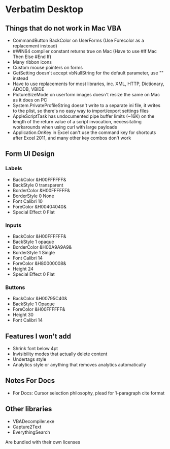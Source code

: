# Verbatim Desktop

## Things that do not work in Mac VBA
* CommandButton BackColor on UserForms (Use Forecolor as a replacement instead)
* #WIN64 compiler constant returns true on Mac (Have to use #If Mac Then <do nothing> Else <do PC only> #End If)
* Many ribbon icons
* Custom mouse pointers on forms
* GetSetting doesn't accept vbNullString for the default parameter, use "" instead
* Have to use replacements for most libraries, inc. XML, HTTP, Dictionary, ADODB, VBIDE
* PictureSizeMode on userform images doesn't resize the same on Mac as it does on PC
* System.PrivateProfileString doesn't write to a separate ini file, it writes to the plist, so there's no easy way to import/export settings files
* AppleScriptTask has undocumented pipe buffer limits (~16K) on the length of the return value of a script invocation, necessitating workarounds when using curl with large payloads
* Application.OnKey in Excel can't use the command key for shortcuts after Excel 2011, and many other key combos don't work

## Form UI Design

### Labels
* BackColor &H00FFFFFF&
* BackStyle 0 transparent
* BorderColor &H00FFFFFF&
* BorderStyle 0 None
* Font Calibri 10
* ForeColor &H00404040&
* Special Effect 0 Flat

### Inputs
* BackColor &H00FFFFFF&
* BackStyle 1 opaque
* BorderColor &H00A9A9A9&
* BorderStyle 1 Single
* Font Calibri 14
* ForeColor &H80000008&
* Height 24
* Special Effect 0 Flat

### Buttons
* BackColor &H00795C40&
* BackStyle 1 Opaque
* ForeColor &H00FFFFFF&
* Height 30
* Font Calibri 14

## Features I won't add
* Shrink font below 4pt
* Invisibility modes that actually delete content
* Undertags style
* Analytics style or anything that removes analytics automatically

## Notes For Docs
* For Docs: Cursor selection philosophy, plead for 1-paragraph cite format

## Other libraries
* VBADecompiler.exe
* Capture2Text
* EverythingSearch

Are bundled with their own licenses

